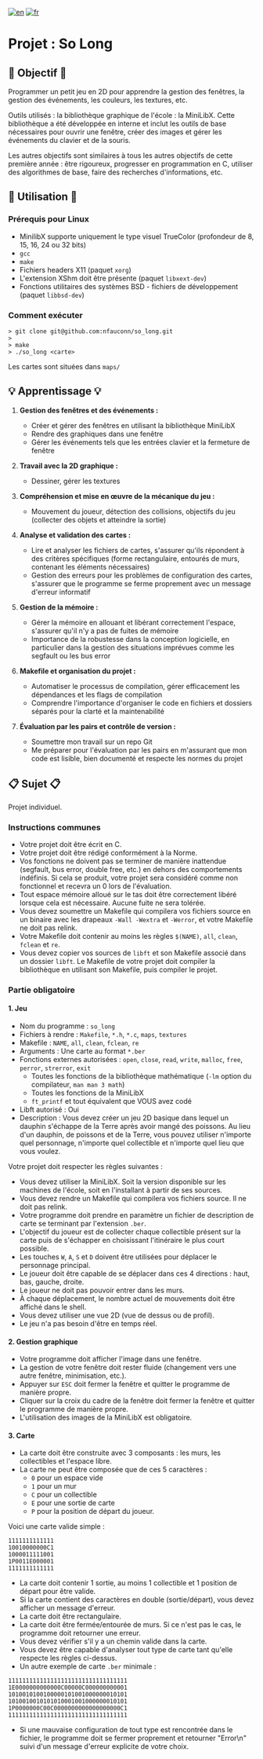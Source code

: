 [![en](https://img.shields.io/badge/lang-en-pink.svg)](https://github.com/nfauconn/so_long/blob/master/README.md)
[![fr](https://img.shields.io/badge/lang-fr-purple.svg)](https://github.com/nfauconn/so_long/blob/master/README.fr.md)

# Projet : So Long

## 🏁 Objectif 🏁

Programmer un petit jeu en 2D pour apprendre la gestion des fenêtres, la gestion des événements, les couleurs, les textures, etc.

Outils utilisés : la bibliothèque graphique de l'école : la MiniLibX. Cette bibliothèque a été développée en interne et inclut les outils de base nécessaires pour ouvrir une fenêtre, créer des images et gérer les événements du clavier et de la souris.

Les autres objectifs sont similaires à tous les autres objectifs de cette première année : être rigoureux, progresser en programmation en C, utiliser des algorithmes de base, faire des recherches d'informations, etc.

## 🚀 Utilisation 🚀

### Prérequis pour Linux

- MinilibX supporte uniquement le type visuel TrueColor (profondeur de 8, 15, 16, 24 ou 32 bits)
- `gcc`
- `make`
- Fichiers headers X11 (paquet `xorg`)
- L'extension XShm doit être présente (paquet `libxext-dev`)
- Fonctions utilitaires des systèmes BSD - fichiers de développement (paquet `libbsd-dev`)

### Comment exécuter

```
> git clone git@github.com:nfauconn/so_long.git
> 
> make
> ./so_long <carte>
```
Les cartes sont situées dans `maps/`


## 💡 Apprentissage 💡

1. **Gestion des fenêtres et des événements :**
   - Créer et gérer des fenêtres en utilisant la bibliothèque MiniLibX
   - Rendre des graphiques dans une fenêtre
   - Gérer les événements tels que les entrées clavier et la fermeture de fenêtre

2. **Travail avec la 2D graphique :**
   - Dessiner, gérer les textures

3. **Compréhension et mise en œuvre de la mécanique du jeu :**
   - Mouvement du joueur, détection des collisions, objectifs du jeu (collecter des objets et atteindre la sortie)

4. **Analyse et validation des cartes :**
   - Lire et analyser les fichiers de cartes, s'assurer qu'ils répondent à des critères spécifiques (forme rectangulaire, entourés de murs, contenant les éléments nécessaires)
   - Gestion des erreurs pour les problèmes de configuration des cartes, s'assurer que le programme se ferme proprement avec un message d'erreur informatif

5. **Gestion de la mémoire :**
   - Gérer la mémoire en allouant et libérant correctement l'espace, s'assurer qu'il n'y a pas de fuites de mémoire
   - Importance de la robustesse dans la conception logicielle, en particulier dans la gestion des situations imprévues comme les segfault ou les bus error

6. **Makefile et organisation du projet :**
   - Automatiser le processus de compilation, gérer efficacement les dépendances et les flags de compilation
   - Comprendre l'importance d'organiser le code en fichiers et dossiers séparés pour la clarté et la maintenabilité

7. **Évaluation par les pairs et contrôle de version :**
   - Soumettre mon travail sur un repo Git
   - Me préparer pour l'évaluation par les pairs en m'assurant que mon code est lisible, bien documenté et respecte les normes du projet

## 📋 Sujet 📋

Projet individuel.

### Instructions communes

- Votre projet doit être écrit en C.
- Votre projet doit être rédigé conformément à la Norme.
- Vos fonctions ne doivent pas se terminer de manière inattendue (segfault, bus error, double free, etc.) en dehors des comportements indéfinis. Si cela se produit, votre projet sera considéré comme non fonctionnel et recevra un 0 lors de l'évaluation.
- Tout espace mémoire alloué sur le tas doit être correctement libéré lorsque cela est nécessaire. Aucune fuite ne sera tolérée.
- Vous devez soumettre un Makefile qui compilera vos fichiers source en un binaire avec les drapeaux `-Wall -Wextra` et `-Werror`, et votre Makefile ne doit pas relink.
- Votre Makefile doit contenir au moins les règles `$(NAME)`, `all`, `clean`, `fclean` et `re`.
- Vous devez copier vos sources de `libft` et son Makefile associé dans un dossier `libft`. Le Makefile de votre projet doit compiler la bibliothèque en utilisant son Makefile, puis compiler le projet.

### Partie obligatoire

#### 1. Jeu

- Nom du programme : `so_long`
- Fichiers à rendre : `Makefile`, `*.h`, `*.c`, `maps`, `textures`
- Makefile : `NAME`, `all`, `clean`, `fclean`, `re`
- Arguments : Une carte au format `*.ber`
- Fonctions externes autorisées : `open`, `close`, `read`, `write`, `malloc`, `free`, `perror`, `strerror`, `exit`
  - Toutes les fonctions de la bibliothèque mathématique (`-lm` option du compilateur, `man man 3 math`)
  - Toutes les fonctions de la MiniLibX
  - `ft_printf` et tout équivalent que VOUS avez codé
- Libft autorisé : Oui
- Description : Vous devez créer un jeu 2D basique dans lequel un dauphin s'échappe de la Terre après avoir mangé des poissons. Au lieu d'un dauphin, de poissons et de la Terre, vous pouvez utiliser n'importe quel personnage, n'importe quel collectible et n'importe quel lieu que vous voulez.

Votre projet doit respecter les règles suivantes :

- Vous devez utiliser la MiniLibX. Soit la version disponible sur les machines de l'école, soit en l'installant à partir de ses sources.
- Vous devez rendre un Makefile qui compilera vos fichiers source. Il ne doit pas relink.
- Votre programme doit prendre en paramètre un fichier de description de carte se terminant par l'extension `.ber`.
- L'objectif du joueur est de collecter chaque collectible présent sur la carte puis de s'échapper en choisissant l'itinéraire le plus court possible.
- Les touches `W`, `A`, `S` et `D` doivent être utilisées pour déplacer le personnage principal.
- Le joueur doit être capable de se déplacer dans ces 4 directions : haut, bas, gauche, droite.
- Le joueur ne doit pas pouvoir entrer dans les murs.
- À chaque déplacement, le nombre actuel de mouvements doit être affiché dans le shell.
- Vous devez utiliser une vue 2D (vue de dessus ou de profil).
- Le jeu n'a pas besoin d'être en temps réel.

#### 2. Gestion graphique

- Votre programme doit afficher l'image dans une fenêtre.
- La gestion de votre fenêtre doit rester fluide (changement vers une autre fenêtre, minimisation, etc.).
- Appuyer sur `ESC` doit fermer la fenêtre et quitter le programme de manière propre.
- Cliquer sur la croix du cadre de la fenêtre doit fermer la fenêtre et quitter le programme de manière propre.
- L'utilisation des images de la MiniLibX est obligatoire.

#### 3. Carte

- La carte doit être construite avec 3 composants : les murs, les collectibles et l'espace libre.
- La carte ne peut être composée que de ces 5 caractères :
  - `0` pour un espace vide
  - `1` pour un mur
  - `C` pour un collectible
  - `E` pour une sortie de carte
  - `P` pour la position de départ du joueur.

Voici une carte valide simple :
```
1111111111111
10010000000C1
1000011111001
1P0011E000001
1111111111111
```

- La carte doit contenir 1 sortie, au moins 1 collectible et 1 position de départ pour être valide.
- Si la carte contient des caractères en double (sortie/départ), vous devez afficher un message d'erreur.
- La carte doit être rectangulaire.
- La carte doit être fermée/entourée de murs. Si ce n'est pas le cas, le programme doit retourner une erreur.
- Vous devez vérifier s'il y a un chemin valide dans la carte.
- Vous devez être capable d'analyser tout type de carte tant qu'elle respecte les règles ci-dessus.
- Un autre exemple de carte `.ber` minimale :

```
1111111111111111111111111111111111
1E0000000000000C00000C000000000001
1010010100100000101001000000010101
1010010010101010001001000000010101
1P0000000C00C0000000000000000000C1
1111111111111111111111111111111111
```

- Si une mauvaise configuration de tout type est rencontrée dans le fichier, le programme doit se fermer proprement et retourner "Error\n" suivi d'un message d'erreur explicite de votre choix.